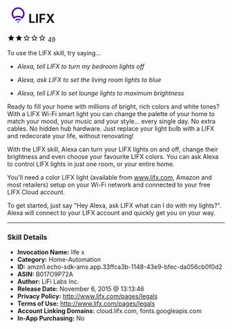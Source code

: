 # &nbsp;<img src="skill_icon" alt="LIFX icon" width="36"> LIFX
![2 stars](../../images/ic_star_black_18dp_1x.png)![2 stars](../../images/ic_star_black_18dp_1x.png)![2 stars](../../images/ic_star_border_black_18dp_1x.png)![2 stars](../../images/ic_star_border_black_18dp_1x.png)![2 stars](../../images/ic_star_border_black_18dp_1x.png) 49

To use the LIFX skill, try saying...

* *Alexa, tell LIFX to turn my bedroom lights off*

* *Alexa, ask LIFX to set the living room lights to blue*

* *Alexa, tell LIFX to set lounge lights to maximum brightness*

Ready to fill your home with millions of bright, rich colors and white tones? With a LIFX Wi-Fi smart light you can change the palette of your home to match your mood, your music and your style... every single day. No extra cables. No hidden hub hardware. Just replace your light bulb with a LIFX and redecorate your life, without renovating! 

With the LIFX skill, Alexa can turn your LIFX lights on and off, change their brightness and even choose your favourite LIFX colors. You can ask Alexa to control LIFX lights in just one room, or your entire home.

You'll need a color LIFX light (available from www.lifx.com, Amazon and most retailers) setup on your Wi-Fi network and connected to your free LIFX Cloud account. 

To get started, just say "Hey Alexa, ask LIFX what can I do with my lights?". Alexa will connect to your LIFX account and quickly get you on your way.

***

### Skill Details

* **Invocation Name:** life x
* **Category:** Home-Automation
* **ID:** amzn1.echo-sdk-ams.app.33ffca3b-1148-43e9-bfec-da056cb0f0d2
* **ASIN:** B017O9P72A
* **Author:** LiFi Labs Inc.
* **Release Date:** November 6, 2015 @ 13:13:46
* **Privacy Policy:** http://www.lifx.com/pages/legals
* **Terms of Use:** http://www.lifx.com/pages/legals
* **Account Linking Domains:** cloud.lifx.com, fonts.googleapis.com
* **In-App Purchasing:** No
